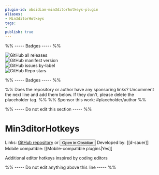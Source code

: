 ```yaml
---
plugin-id: obsidian-min3ditorhotkeys-plugin
aliases:
- Min3ditorHotkeys
tags: 
- 
publish: true
---
```


%% ----- Badges ----- %%

![GitHub all releases](https://img.shields.io/github/downloads/d-sauer/Obsidian-Min3ditorHotkeys-plugin/total?color=573E7A&logo=github&style=for-the-badge)   
![GitHub manifest version](https://img.shields.io/github/manifest-json/v/d-sauer/Obsidian-Min3ditorHotkeys-plugin?color=573E7A&logo=github&style=for-the-badge)   
![GitHub issues by-label](https://img.shields.io/github/issues/d-sauer/Obsidian-Min3ditorHotkeys-plugin/help%20wanted?color=573E7A&logo=github&style=for-the-badge)   
![GitHub Repo stars](https://img.shields.io/github/stars/d-sauer/Obsidian-Min3ditorHotkeys-plugin?color=573E7A&logo=github&style=for-the-badge)

%% ----- Badges ----- %%

%% Does the repository or author have any sponsoring links? Uncomment the next line and add them below. If they don't, please delete the placeholder tag. %%
%% Sponsor this work: #placeholder/author %%

%% ----- Do not edit this section ----- %%

# Min3ditorHotkeys

Links: [GitHub repository](https://github.com/d-sauer/Obsidian-Min3ditorHotkeys-plugin) or [<button id=HH>Open in Obsidian</button>](obsidian://goto-plugin?id=obsidian-min3ditorhotkeys-plugin)
Developed by: [[d-sauer]]
Mobile compatible: [[Mobile-compatible plugins|Yes]]

Additional editor hotkeys inspired by coding editors

%% ----- Do not edit anything above this line ----- %% 
